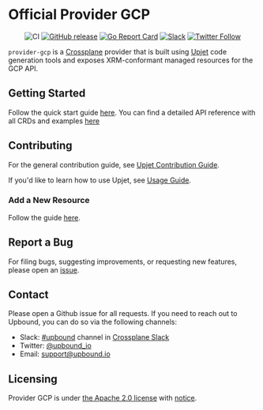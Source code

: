 # Official Provider GCP

<div align="center">

![CI](https://github.com/upbound/provider-gcp/workflows/CI/badge.svg) [![GitHub release](https://img.shields.io/github/release/upbound/provider-gcp/all.svg?style=flat-square)](https://github.com/upbound/provider-gcp/releases) [![Go Report Card](https://goreportcard.com/badge/github.com/upbound/provider-gcp)](https://goreportcard.com/report/github.com/upbound/provider-gcp) [![Slack](https://slack.crossplane.io/badge.svg)](https://crossplane.slack.com/archives/C01TRKD4623) [![Twitter Follow](https://img.shields.io/twitter/follow/upbound_io.svg?style=social&label=Follow)](https://twitter.com/intent/follow?screen_name=upbound_io&user_id=788180534543339520)

</div>

`provider-gcp` is a [Crossplane](https://crossplane.io/) provider that
is built using [Upjet](https://github.com/upbound/upjet) code
generation tools and exposes XRM-conformant managed resources for the 
GCP API.

## Getting Started

Follow the quick start guide [here](https://marketplace.upbound.io/providers/upbound/provider-gcp/latest/docs/quickstart).
You can find a detailed API reference with all CRDs and examples [here](https://marketplace.upbound.io/providers/upbound/provider-gcp)

## Contributing

For the general contribution guide, see [Upjet Contribution Guide](https://github.com/upbound/upjet/blob/main/CONTRIBUTING.md).

If you'd like to learn how to use Upjet, see [Usage Guide](https://github.com/upbound/upjet/tree/main/docs).

### Add a New Resource

Follow the guide [here](https://github.com/upbound/upjet/blob/main/docs/add-new-resource-short.md).

## Report a Bug

For filing bugs, suggesting improvements, or requesting new features, please
open an [issue](https://github.com/upbound/provider-gcp/issues).

## Contact

Please open a Github issue for all requests. If you need to reach out to Upbound, you can do so via the following channels:

* Slack: [#upbound](https://crossplane.slack.com/archives/C01TRKD4623) channel in [Crossplane Slack](https://slack.crossplane.io)
* Twitter: [@upbound_io](https://twitter.com/upbound_io)
* Email: [support@upbound.io](mailto:support@upbound.io)

## Licensing

Provider GCP is under [the Apache 2.0 license](LICENSE) with [notice](NOTICE).

